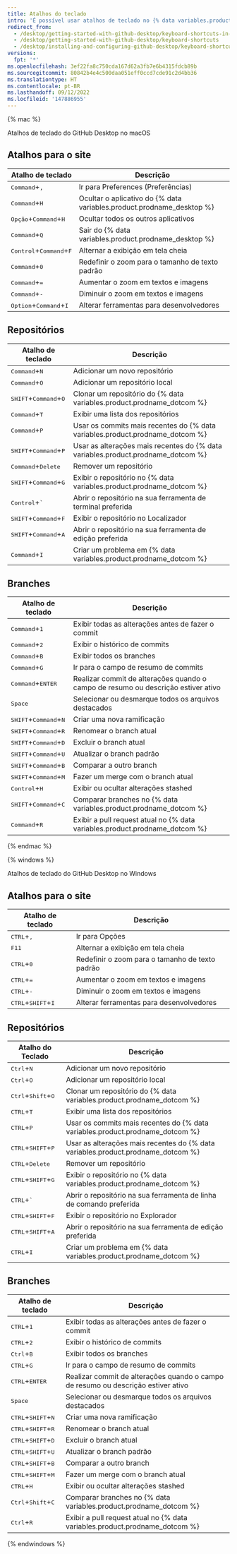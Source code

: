 ```yaml
---
title: Atalhos do teclado
intro: 'É possível usar atalhos de teclado no {% data variables.product.prodname_desktop %}.'
redirect_from:
  - /desktop/getting-started-with-github-desktop/keyboard-shortcuts-in-github-desktop
  - /desktop/getting-started-with-github-desktop/keyboard-shortcuts
  - /desktop/installing-and-configuring-github-desktop/keyboard-shortcuts
versions:
  fpt: '*'
ms.openlocfilehash: 3ef22fa8c750cda167d62a3fb7e6b4315fdcb89b
ms.sourcegitcommit: 80842b4e4c500daa051eff0ccd7cde91c2d4bb36
ms.translationtype: HT
ms.contentlocale: pt-BR
ms.lasthandoff: 09/12/2022
ms.locfileid: '147886955'
---
```

{% mac %}

Atalhos de teclado do GitHub Desktop no macOS

## Atalhos para o site

| Atalho de teclado | Descrição
|-----------|------------
|<kbd>Command</kbd>+<kbd>,</kbd> | Ir para Preferences (Preferências)
|<kbd>Command</kbd>+<kbd>H</kbd> | Ocultar o aplicativo do {% data variables.product.prodname_desktop %}
|<kbd>Opção</kbd>+<kbd>Command</kbd>+<kbd>H</kbd> | Ocultar todos os outros aplicativos
|<kbd>Command</kbd>+<kbd>Q</kbd> | Sair do {% data variables.product.prodname_desktop %}
|<kbd>Control</kbd>+<kbd>Command</kbd>+<kbd>F</kbd> | Alternar a exibição em tela cheia
|<kbd>Command</kbd>+<kbd>0</kbd> | Redefinir o zoom para o tamanho de texto padrão
|<kbd>Command</kbd>+<kbd>=</kbd> | Aumentar o zoom em textos e imagens
|<kbd>Command</kbd>+<kbd>-</kbd> | Diminuir o zoom em textos e imagens
|<kbd>Option</kbd>+<kbd>Command</kbd>+<kbd>I</kbd> | Alterar ferramentas para desenvolvedores

## Repositórios

| Atalho de teclado | Descrição
|-----------|------------
|<kbd>Command</kbd>+<kbd>N</kbd> | Adicionar um novo repositório
|<kbd>Command</kbd>+<kbd>O</kbd> | Adicionar um repositório local
|<kbd>SHIFT</kbd>+<kbd>Command</kbd>+<kbd>O</kbd> | Clonar um repositório do {% data variables.product.prodname_dotcom %}
|<kbd>Command</kbd>+<kbd>T</kbd> | Exibir uma lista dos repositórios
|<kbd>Command</kbd>+<kbd>P</kbd> | Usar os commits mais recentes do {% data variables.product.prodname_dotcom %}
|<kbd>SHIFT</kbd>+<kbd>Command</kbd>+<kbd>P</kbd> | Usar as alterações mais recentes do {% data variables.product.prodname_dotcom %}
|<kbd>Command</kbd>+<kbd>Delete</kbd> | Remover um repositório
|<kbd>SHIFT</kbd>+<kbd>Command</kbd>+<kbd>G</kbd> | Exibir o repositório no {% data variables.product.prodname_dotcom %}
|<kbd>Control</kbd>+<kbd>&grave;</kbd> | Abrir o repositório na sua ferramenta de terminal preferida
|<kbd>SHIFT</kbd>+<kbd>Command</kbd>+<kbd>F</kbd> | Exibir o repositório no Localizador
|<kbd>SHIFT</kbd>+<kbd>Command</kbd>+<kbd>A</kbd> | Abrir o repositório na sua ferramenta de edição preferida
|<kbd>Command</kbd>+<kbd>I</kbd> | Criar um problema em {% data variables.product.prodname_dotcom %}

## Branches

| Atalho de teclado | Descrição
|-----------|------------
|<kbd>Command</kbd>+<kbd>1</kbd> | Exibir todas as alterações antes de fazer o commit
|<kbd>Command</kbd>+<kbd>2</kbd> | Exibir o histórico de commits
|<kbd>Command</kbd>+<kbd>B</kbd> | Exibir todos os branches
|<kbd>Command</kbd>+<kbd>G</kbd> | Ir para o campo de resumo de commits
|<kbd>Command</kbd>+<kbd>ENTER</kbd> | Realizar commit de alterações quando o campo de resumo ou descrição estiver ativo
|<kbd>Space</kbd>| Selecionar ou desmarque todos os arquivos destacados
|<kbd>SHIFT</kbd>+<kbd>Command</kbd>+<kbd>N</kbd> | Criar uma nova ramificação
|<kbd>SHIFT</kbd>+<kbd>Command</kbd>+<kbd>R</kbd> | Renomear o branch atual
|<kbd>SHIFT</kbd>+<kbd>Command</kbd>+<kbd>D</kbd> | Excluir o branch atual
|<kbd>SHIFT</kbd>+<kbd>Command</kbd>+<kbd>U</kbd> | Atualizar o branch padrão
|<kbd>SHIFT</kbd>+<kbd>Command</kbd>+<kbd>B</kbd> | Comparar a outro branch
|<kbd>SHIFT</kbd>+<kbd>Command</kbd>+<kbd>M</kbd> | Fazer um merge com o branch atual
|<kbd>Control</kbd>+<kbd>H</kbd> | Exibir ou ocultar alterações stashed
|<kbd>SHIFT</kbd>+<kbd>Command</kbd>+<kbd>C</kbd> | Comparar branches no {% data variables.product.prodname_dotcom %}
|<kbd>Command</kbd>+<kbd>R</kbd> | Exibir a pull request atual no {% data variables.product.prodname_dotcom %}

{% endmac %}

{% windows %}

Atalhos de teclado do GitHub Desktop no Windows

## Atalhos para o site

| Atalho de teclado | Descrição
|-----------|------------
|<kbd>CTRL</kbd>+<kbd>,</kbd> | Ir para Opções
|<kbd>F11</kbd> | Alternar a exibição em tela cheia
|<kbd>CTRL</kbd>+<kbd>0</kbd> | Redefinir o zoom para o tamanho de texto padrão
|<kbd>CTRL</kbd>+<kbd>=</kbd> | Aumentar o zoom em textos e imagens
|<kbd>CTRL</kbd>+<kbd>-</kbd> | Diminuir o zoom em textos e imagens
|<kbd>CTRL</kbd>+<kbd>SHIFT</kbd>+<kbd>I</kbd> | Alterar ferramentas para desenvolvedores

## Repositórios

| Atalho do Teclado | Descrição
|-----------|------------
|<kbd>Ctrl</kbd>+<kbd>N</kbd> | Adicionar um novo repositório
|<kbd>Ctrl</kbd>+<kbd>O</kbd> | Adicionar um repositório local
|<kbd>Ctrl</kbd>+<kbd>Shift</kbd>+<kbd>O</kbd> | Clonar um repositório do {% data variables.product.prodname_dotcom %}
|<kbd>CTRL</kbd>+<kbd>T</kbd> | Exibir uma lista dos repositórios
|<kbd>CTRL</kbd>+<kbd>P</kbd> | Usar os commits mais recentes do {% data variables.product.prodname_dotcom %}
|<kbd>CTRL</kbd>+<kbd>SHIFT</kbd>+<kbd>P</kbd> | Usar as alterações mais recentes do {% data variables.product.prodname_dotcom %}
|<kbd>CTRL</kbd>+<kbd>Delete</kbd> | Remover um repositório
|<kbd>CTRL</kbd>+<kbd>SHIFT</kbd>+<kbd>G</kbd> | Exibir o repositório no {% data variables.product.prodname_dotcom %}
|<kbd>CTRL</kbd>+<kbd>&grave;</kbd> | Abrir o repositório na sua ferramenta de linha de comando preferida
|<kbd>CTRL</kbd>+<kbd>SHIFT</kbd>+<kbd>F</kbd> | Exibir o repositório no Explorador
|<kbd>CTRL</kbd>+<kbd>SHIFT</kbd>+<kbd>A</kbd> | Abrir o repositório na sua ferramenta de edição preferida
|<kbd>CTRL</kbd>+<kbd>I</kbd> | Criar um problema em {% data variables.product.prodname_dotcom %}

## Branches

| Atalho de teclado | Descrição
|-----------|------------
|<kbd>CTRL</kbd>+<kbd>1</kbd> | Exibir todas as alterações antes de fazer o commit
|<kbd>CTRL</kbd>+<kbd>2</kbd> | Exibir o histórico de commits
|<kbd>Ctrl</kbd>+<kbd>B</kbd> | Exibir todos os branches
|<kbd>CTRL</kbd>+<kbd>G</kbd> | Ir para o campo de resumo de commits
|<kbd>CTRL</kbd>+<kbd>ENTER</kbd> | Realizar commit de alterações quando o campo de resumo ou descrição estiver ativo
|<kbd>Space</kbd>| Selecionar ou desmarque todos os arquivos destacados
|<kbd>CTRL</kbd>+<kbd>SHIFT</kbd>+<kbd>N</kbd> | Criar uma nova ramificação
|<kbd>CTRL</kbd>+<kbd>SHIFT</kbd>+<kbd>R</kbd> | Renomear o branch atual
|<kbd>CTRL</kbd>+<kbd>SHIFT</kbd>+<kbd>D</kbd> | Excluir o branch atual
|<kbd>CTRL</kbd>+<kbd>SHIFT</kbd>+<kbd>U</kbd> | Atualizar o branch padrão
|<kbd>CTRL</kbd>+<kbd>SHIFT</kbd>+<kbd>B</kbd> | Comparar a outro branch
|<kbd>CTRL</kbd>+<kbd>SHIFT</kbd>+<kbd>M</kbd> | Fazer um merge com o branch atual
|<kbd>CTRL</kbd>+<kbd>H</kbd> | Exibir ou ocultar alterações stashed
|<kbd>Ctrl</kbd>+<kbd>Shift</kbd>+<kbd>C</kbd> | Comparar branches no {% data variables.product.prodname_dotcom %}
|<kbd>Ctrl</kbd>+<kbd>R</kbd> | Exibir a pull request atual no {% data variables.product.prodname_dotcom %}

{% endwindows %}
